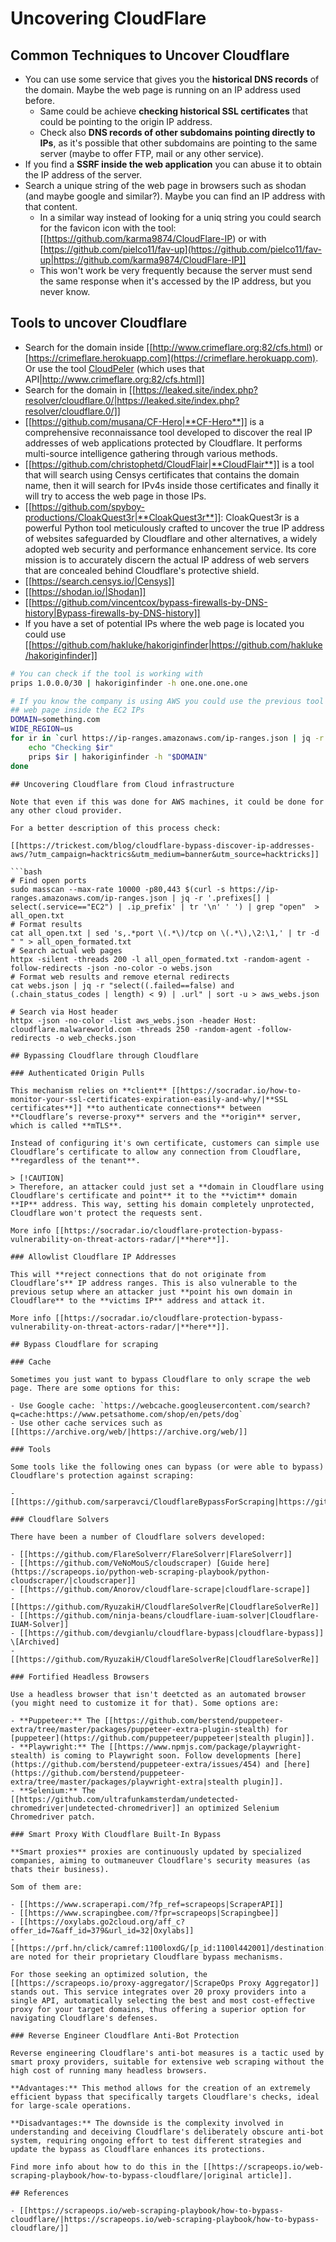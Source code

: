 # Uncovering CloudFlare


## Common Techniques to Uncover Cloudflare

- You can use some service that gives you the **historical DNS records** of the domain. Maybe the web page is running on an IP address used before.
  - Same could be achieve **checking historical SSL certificates** that could be pointing to the origin IP address.
  - Check also **DNS records of other subdomains pointing directly to IPs**, as it's possible that other subdomains are pointing to the same server (maybe to offer FTP, mail or any other service).
- If you find a **SSRF inside the web application** you can abuse it to obtain the IP address of the server.
- Search a unique string of the web page in browsers such as shodan (and maybe google and similar?). Maybe you can find an IP address with that content.
  - In a similar way instead of looking for a uniq string you could search for the favicon icon with the tool: [[https://github.com/karma9874/CloudFlare-IP) or with [https://github.com/pielco11/fav-up](https://github.com/pielco11/fav-up|https://github.com/karma9874/CloudFlare-IP]]
  - This won't work be very frequently because the server must send the same response when it's accessed by the IP address, but you never know.

## Tools to uncover Cloudflare

- Search for the domain inside [[http://www.crimeflare.org:82/cfs.html) or [https://crimeflare.herokuapp.com](https://crimeflare.herokuapp.com). Or use the tool [CloudPeler](https://github.com/zidansec/CloudPeler) (which uses that API|http://www.crimeflare.org:82/cfs.html]]
- Search for the domain in [[https://leaked.site/index.php?resolver/cloudflare.0/|https://leaked.site/index.php?resolver/cloudflare.0/]]
- [[https://github.com/musana/CF-Hero|**CF-Hero**]] is a comprehensive reconnaissance tool developed to discover the real IP addresses of web applications protected by Cloudflare. It performs multi-source intelligence gathering through various methods.
- [[https://github.com/christophetd/CloudFlair|**CloudFlair**]] is a tool that will search using Censys certificates that contains the domain name, then it will search for IPv4s inside those certificates and finally it will try to access the web page in those IPs.
- [[https://github.com/spyboy-productions/CloakQuest3r|**CloakQuest3r**]]: CloakQuest3r is a powerful Python tool meticulously crafted to uncover the true IP address of websites safeguarded by Cloudflare and other alternatives, a widely adopted web security and performance enhancement service. Its core mission is to accurately discern the actual IP address of web servers that are concealed behind Cloudflare's protective shield.
- [[https://search.censys.io/|Censys]]
- [[https://shodan.io/|Shodan]]
- [[https://github.com/vincentcox/bypass-firewalls-by-DNS-history|Bypass-firewalls-by-DNS-history]]
- If you have a set of potential IPs where the web page is located you could use [[https://github.com/hakluke/hakoriginfinder|https://github.com/hakluke/hakoriginfinder]]

```bash
# You can check if the tool is working with
prips 1.0.0.0/30 | hakoriginfinder -h one.one.one.one

# If you know the company is using AWS you could use the previous tool to search the
## web page inside the EC2 IPs
DOMAIN=something.com
WIDE_REGION=us
for ir in `curl https://ip-ranges.amazonaws.com/ip-ranges.json | jq -r '.prefixes[] | select(.service=="EC2") | select(.region|test("^us")) | .ip_prefix'; do
    echo "Checking $ir"
    prips $ir | hakoriginfinder -h "$DOMAIN"
done
```
```
## Uncovering Cloudflare from Cloud infrastructure

Note that even if this was done for AWS machines, it could be done for any other cloud provider.

For a better description of this process check:

[[https://trickest.com/blog/cloudflare-bypass-discover-ip-addresses-aws/?utm_campaign=hacktrics&utm_medium=banner&utm_source=hacktricks]]

```bash
# Find open ports
sudo masscan --max-rate 10000 -p80,443 $(curl -s https://ip-ranges.amazonaws.com/ip-ranges.json | jq -r '.prefixes[] | select(.service=="EC2") | .ip_prefix' | tr '\n' ' ') | grep "open"  > all_open.txt
# Format results
cat all_open.txt | sed 's,.*port \(.*\)/tcp on \(.*\),\2:\1,' | tr -d " " > all_open_formated.txt
# Search actual web pages
httpx -silent -threads 200 -l all_open_formated.txt -random-agent -follow-redirects -json -no-color -o webs.json
# Format web results and remove eternal redirects
cat webs.json | jq -r "select((.failed==false) and (.chain_status_codes | length) < 9) | .url" | sort -u > aws_webs.json

# Search via Host header
httpx -json -no-color -list aws_webs.json -header Host: cloudflare.malwareworld.com -threads 250 -random-agent -follow-redirects -o web_checks.json
```
```
## Bypassing Cloudflare through Cloudflare

### Authenticated Origin Pulls

This mechanism relies on **client** [[https://socradar.io/how-to-monitor-your-ssl-certificates-expiration-easily-and-why/|**SSL certificates**]] **to authenticate connections** between **Cloudflare’s reverse-proxy** servers and the **origin** server, which is called **mTLS**.

Instead of configuring it's own certificate, customers can simple use Cloudflare’s certificate to allow any connection from Cloudflare, **regardless of the tenant**.

> [!CAUTION]
> Therefore, an attacker could just set a **domain in Cloudflare using Cloudflare's certificate and point** it to the **victim** domain **IP** address. This way, setting his domain completely unprotected, Cloudflare won't protect the requests sent.

More info [[https://socradar.io/cloudflare-protection-bypass-vulnerability-on-threat-actors-radar/|**here**]].

### Allowlist Cloudflare IP Addresses

This will **reject connections that do not originate from Cloudflare’s** IP address ranges. This is also vulnerable to the previous setup where an attacker just **point his own domain in Cloudflare** to the **victims IP** address and attack it.

More info [[https://socradar.io/cloudflare-protection-bypass-vulnerability-on-threat-actors-radar/|**here**]].

## Bypass Cloudflare for scraping

### Cache

Sometimes you just want to bypass Cloudflare to only scrape the web page. There are some options for this:

- Use Google cache: `https://webcache.googleusercontent.com/search?q=cache:https://www.petsathome.com/shop/en/pets/dog`
- Use other cache services such as [[https://archive.org/web/|https://archive.org/web/]]

### Tools

Some tools like the following ones can bypass (or were able to bypass) Cloudflare's protection against scraping:

- [[https://github.com/sarperavci/CloudflareBypassForScraping|https://github.com/sarperavci/CloudflareBypassForScraping]]

### Cloudflare Solvers

There have been a number of Cloudflare solvers developed:

- [[https://github.com/FlareSolverr/FlareSolverr|FlareSolverr]]
- [[https://github.com/VeNoMouS/cloudscraper) [Guide here](https://scrapeops.io/python-web-scraping-playbook/python-cloudscraper/|cloudscraper]]
- [[https://github.com/Anorov/cloudflare-scrape|cloudflare-scrape]]
- [[https://github.com/RyuzakiH/CloudflareSolverRe|CloudflareSolverRe]]
- [[https://github.com/ninja-beans/cloudflare-iuam-solver|Cloudflare-IUAM-Solver]]
- [[https://github.com/devgianlu/cloudflare-bypass|cloudflare-bypass]] \[Archived]
- [[https://github.com/RyuzakiH/CloudflareSolverRe|CloudflareSolverRe]]

### Fortified Headless Browsers 

Use a headless browser that isn't deetcted as an automated browser (you might need to customize it for that). Some options are:

- **Puppeteer:** The [[https://github.com/berstend/puppeteer-extra/tree/master/packages/puppeteer-extra-plugin-stealth) for [puppeteer](https://github.com/puppeteer/puppeteer|stealth plugin]].
- **Playwright:** The [[https://www.npmjs.com/package/playwright-stealth) is coming to Playwright soon. Follow developments [here](https://github.com/berstend/puppeteer-extra/issues/454) and [here](https://github.com/berstend/puppeteer-extra/tree/master/packages/playwright-extra|stealth plugin]].
- **Selenium:** The [[https://github.com/ultrafunkamsterdam/undetected-chromedriver|undetected-chromedriver]] an optimized Selenium Chromedriver patch.

### Smart Proxy With Cloudflare Built-In Bypass 

**Smart proxies** proxies are continuously updated by specialized companies, aiming to outmaneuver Cloudflare's security measures (as thats their business).

Som of them are:

- [[https://www.scraperapi.com/?fp_ref=scrapeops|ScraperAPI]]
- [[https://www.scrapingbee.com/?fpr=scrapeops|Scrapingbee]]
- [[https://oxylabs.go2cloud.org/aff_c?offer_id=7&aff_id=379&url_id=32|Oxylabs]]
- [[https://prf.hn/click/camref:1100loxdG/[p_id:1100l442001]/destination:https%3A%2F%2Fsmartproxy.com%2Fscraping%2Fweb|Smartproxy]] are noted for their proprietary Cloudflare bypass mechanisms.

For those seeking an optimized solution, the [[https://scrapeops.io/proxy-aggregator/|ScrapeOps Proxy Aggregator]] stands out. This service integrates over 20 proxy providers into a single API, automatically selecting the best and most cost-effective proxy for your target domains, thus offering a superior option for navigating Cloudflare's defenses.

### Reverse Engineer Cloudflare Anti-Bot Protection 

Reverse engineering Cloudflare's anti-bot measures is a tactic used by smart proxy providers, suitable for extensive web scraping without the high cost of running many headless browsers.

**Advantages:** This method allows for the creation of an extremely efficient bypass that specifically targets Cloudflare's checks, ideal for large-scale operations.

**Disadvantages:** The downside is the complexity involved in understanding and deceiving Cloudflare's deliberately obscure anti-bot system, requiring ongoing effort to test different strategies and update the bypass as Cloudflare enhances its protections.

Find more info about how to do this in the [[https://scrapeops.io/web-scraping-playbook/how-to-bypass-cloudflare/|original article]].

## References

- [[https://scrapeops.io/web-scraping-playbook/how-to-bypass-cloudflare/|https://scrapeops.io/web-scraping-playbook/how-to-bypass-cloudflare/]]

